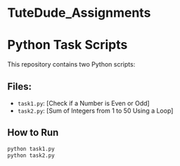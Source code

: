 # TuteDude_Assignments
# Python Task Scripts

This repository contains two Python scripts:

## Files:
- `task1.py`: [Check if a Number is Even or Odd]
- `task2.py`: [Sum of Integers from 1 to 50 Using a Loop]

## How to Run
```bash
python task1.py
python task2.py
